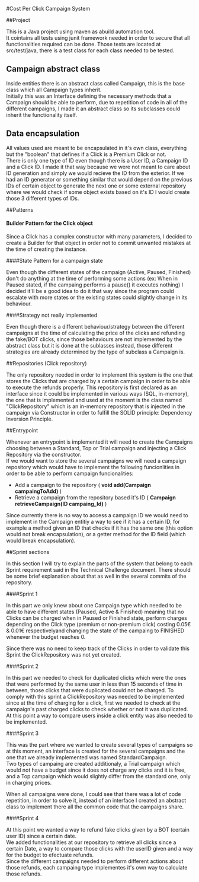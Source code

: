 
#Cost Per Click Campaign System

##Project

This is a Java project using maven as abuild automation tool. <br/>
It cointains all tests using junit framework needed in order to secure that all functionalities required can be done. Those tests are located 
at src/test/java, there is a test class for each class needed to be tested.

## Campaign abstract class

Inside entities there is an abstract class called Campaign, this is the base class which all Campaign types inherit. <br/>
Initially this was an Interface defining the necessary methods that a Campaign should be able to perform, due to repetition
of code in all of the different campaigns, I made it an abstract class so its subclasses could inherit the functionality itself.

## Data encapsulation

All values used are meant to be encapsulated in it's own class, everything but the "boolean" that defines if a Click is 
a Premium Click or not. <br/>
There is only one type of ID even though there is a User ID, a Campaign ID and a Click ID. I made it that way because we
were not meant to care about ID generation and simply we would recieve the ID from the exterior. If we had an ID generator
or something similar that would depend on the previous IDs of certain object to generate the next one or some external 
repository where we would check if some object exists based on it's ID I would create those 3 different types of IDs.

##Patterns 

#### Builder Pattern for the Click object

Since a Click has a complex constructor with many parameters, I decided to create a Builder for that object in order not
to commit unwanted mistakes at the time of creating the instance.

####State Pattern for a campaign state

Even though the different states of the campaign (Active, Paused, Finished) don't do anything at the time of performing 
some actions (ex: When in Paused stated, if the campaing performs a pause() it executes nothing) I decided it'll be a good
idea to do it that way since the program could escalate with more states or the existing states could slightly change in
its behaviour.

####Strategy not really implemented

Even though there is a different behaviour/strategy between the different campaigns at the time of calculating the price
of the clicks and refunding the fake/BOT clicks, since those behaviours are not implemented by the abstract class but
it is done at the sublasses instead, those different strategies are already determined by the type of subclass a Campaign is.

##Repositories (Click repository)

The only repository needed in order to implement this system is the one that stores the Clicks that are charged by a certain
campaign in order to be able to execute the refunds properly. This repository is first declared as an interface since it could
be implemented in various ways (SQL, in-memory), the one that is implemented and used at the moment is the class named "ClickRepository"
which is an in-memory repository that is injected in the campaign via Constructor in order to fulfill the SOLID principle: Dependency
Inversion Principle.

##Entrypoint

Whenever an entrypoint is implemented it will need to create the Campaigns choosing between a Standard, Top or Trial campaign 
and injecting a Click Repository via the constructor. <br/>
If we would want to store the several campaigns we will need a campaign repository which would have to implement the following funcionlities
in order to be able to perform campaign funcionalities: <br/>
* Add a campaign to the repository ( **void add(Campaign campaingToAdd)** )
* Retrieve a campaign from the repository based it's ID ( **Campaign retrieveCampaign(ID campaing_Id)**  )

Since currently there is no way to access a campaign ID we would need to implement in the Campaign entitiy a way to see if it has a certain ID, for example
a method given an ID that checks if it has the same one (this option would not break encapsulation), or a getter method for 
the ID field (which would break encapsulation).

##Sprint sections

In this section I will try to explain the parts of the system that belong to each Sprint requirement said in the Technical 
Challenge document. There should be some brief explanation about that as well in the several commits of the repository.

####Sprint 1

In this part we only knew about one Campaign type which needed to be able to have different states (Paused, Active & Finished)
 meaning that no Clicks can be charged when in Paused or Finished state,
 perform charges depending on the Click type (premium or non-premium click) costing 0.05€ & 0.01€ respectivelyand changing 
 the state of the campaing to FINISHED whenever the budget reaches 0. <br/>
 
 Since there was no need to keep track of the Clicks in order to validate this Sprint the ClickRepository was not yet created.

####Sprint 2

In this part we needed to check for duplicated clicks which were the ones that were performed by the same user in less than
15 seconds of time in between, those clicks that were duplicated could not be charged. To comply with this sprint a ClickRepository 
was needed to be implemented since at the time of charging for a click, first we needed to check at the campaign's past 
charged clicks to check whether or not it was duplicated. <br/>
At this point a way to compare users inside a click entity was also needed to be implemented.

####Sprint 3

This was the part where we wanted to create several types of campaigns so at this moment, an interface is created for the 
several campaigns and the one that we already implemented was named StandardCampaign. <br/> 
Two types of campaing are created additionaly, a Trial campaign which would not have a budget since it does not charge any
clicks and it is free, and a Top campaign which would slightly differ from the standard one, only in charging prices. <br/>

When all campaigns were done, I could see that there was a lot of code repetition, in order to solve it, instead of an
interface I created an abstract class to implement there all the common code that the campaigns share.


####Sprint 4

At this point we wanted a way to refund fake clicks given by a BOT (certain user ID) since a certain date. <br/>
We added functionalities at our repository to retrieve all clicks since a certain Date, a way to compare those clicks 
with the userID given and a way for the budget to efectuate refunds. <br/>
Since the different campaigns needed to perform different actions about those refunds, each campaing type implementes it's
own way to calculate those refunds.